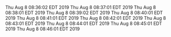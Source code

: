 
Thu Aug 8 08:36:02 EDT 2019
Thu Aug 8 08:37:01 EDT 2019
Thu Aug 8 08:38:01 EDT 2019
Thu Aug 8 08:39:02 EDT 2019
Thu Aug 8 08:40:01 EDT 2019
Thu Aug 8 08:41:01 EDT 2019
Thu Aug 8 08:42:01 EDT 2019
Thu Aug 8 08:43:01 EDT 2019
Thu Aug 8 08:44:01 EDT 2019
Thu Aug 8 08:45:01 EDT 2019
Thu Aug 8 08:46:01 EDT 2019
